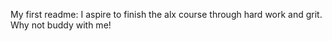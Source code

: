 My first readme:
I aspire to finish the alx course
through hard work and grit.
Why not buddy with me!
